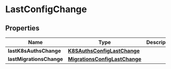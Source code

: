 

# LastConfigChange


## Properties

Name | Type | Description | Notes
------------ | ------------- | ------------- | -------------
**lastK8sAuthsChange** | [**K8SAuthsConfigLastChange**](K8SAuthsConfigLastChange.md) |  |  [optional]
**lastMigrationsChange** | [**MigrationsConfigLastChange**](MigrationsConfigLastChange.md) |  |  [optional]




